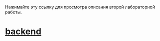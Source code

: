 Нажимайте эту ссылку для просмотра описания второй лабораторной работы.

# [backend](https://github.com/iu5git/Web/tree/main#%D0%BB%D0%B0%D0%B1%D0%BE%D1%80%D0%B0%D1%82%D0%BE%D1%80%D0%BD%D0%B0%D1%8F-2)
